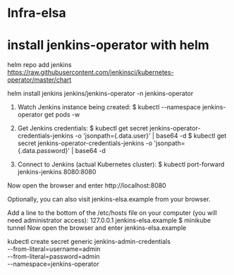 # Infra-elsa

# install jenkins-operator with helm

helm repo add jenkins https://raw.githubusercontent.com/jenkinsci/kubernetes-operator/master/chart

helm install jenkins jenkins/jenkins-operator -n jenkins-operator

1. Watch Jenkins instance being created:
$ kubectl --namespace jenkins-operator get pods -w

2. Get Jenkins credentials:
$ kubectl get secret jenkins-operator-credentials-jenkins -o 'jsonpath={.data.user}' | base64 -d
$ kubectl get secret jenkins-operator-credentials-jenkins -o 'jsonpath={.data.password}' | base64 -d

3. Connect to Jenkins (actual Kubernetes cluster):
$ kubectl port-forward jenkins-jenkins 8080:8080

Now open the browser and enter http://localhost:8080

Optionally, you can also visit jenkins-elsa.example from your browser.

Add a line to the bottom of the /etc/hosts file on your computer (you will need administrator access):
127.0.0.1 jenkins-elsa.example
$ minikube tunnel
Now open the browser and enter jenkins-elsa.example



kubectl create secret generic jenkins-admin-credentials \
  --from-literal=username=admin \
  --from-literal=password=admin \
  --namespace=jenkins-operator